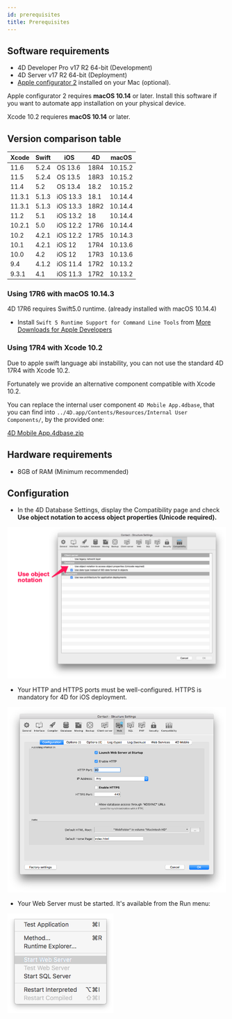 ```yaml
---
id: prerequisites
title: Prerequisites
---
```


## Software requirements

* 4D Developer Pro v17 R2 64-bit (Development)
* 4D Server v17 R2 64-bit (Deployment) 
* [Apple configurator 2](https://itunes.apple.com/us/app/apple-configurator-2/id1037126344) installed on your Mac (optional). 

Apple configurator 2 requires **macOS 10.14** or later.
Install this software if you want to automate app installation on your physical device.

Xcode 10.2 requieres **macOS 10.14** or later.

## Version comparison table

| Xcode | Swift | iOS | 4D | macOS |
|---|---|---|---|---|
| 11.6 | 5.2.4 | OS 13.6|18R4|10.15.2|
| 11.5 | 5.2.4 | OS 13.5|18R3|10.15.2|
| 11.4 | 5.2 | OS 13.4|18.2|10.15.2|
| 11.3.1 | 5.1.3 | iOS 13.3| 18.1 | 10.14.4 |
| 11.3.1 | 5.1.3 | iOS 13.3| 18R2 | 10.14.4 |
| 11.2 | 5.1 | iOS 13.2| 18 | 10.14.4 |
| 10.2.1 | 5.0 | iOS 12.2 | 17R6 | 10.14.4 |
| 10.2 | 4.2.1 | iOS 12.2 | 17R5 | 10.14.3 |
| 10.1 | 4.2.1 | iOS 12 | 17R4 | 10.13.6 |
| 10.0 | 4.2 | iOS 12 | 17R3 | 10.13.6 |
| 9.4| 4.1.2| iOS 11.4 | 17R2 | 10.13.2 |
| 9.3.1| 4.1| iOS 11.3 | 17R2 | 10.13.2 |

### Using 17R6 with macOS 10.14.3

4D 17R6 requires Swift5.0 runtime. (already installed with macOS 10.14.4)

 - Install `Swift 5 Runtime Support for Command Line Tools` from [More Downloads for Apple Developers](https://developer.apple.com/download/more/)
 
### Using 17R4 with Xcode 10.2

Due to apple swift language abi instability, you can not use the standard 4D 17R4 with Xcode 10.2.

Fortunately we provide an alternative component compatible with Xcode 10.2.

You can replace the internal user component `4D Mobile App.4dbase`, that you can find into `../4D.app/Contents/Resources/Internal User Components/`, by the provided one:

<a class="button"
href="https://download.4d.com/Products/Current/4D_v17R4/4D%20Mobile%20App%20-%20Xcode%2010.2/4D%20Mobile%20App.4dbase.zip">4D Mobile App.4dbase.zip</a>

## Hardware requirements

* 8GB of RAM (Minimum recommended)

## Configuration

* In the 4D Database Settings, display the Compatibility page and check **Use object notation to access object properties (Unicode required).**

![Use object notation](assets/en/prerequisites/Use-object-notation.png)

* Your HTTP and HTTPS ports must be well-configured. HTTPS is mandatory for  4D for iOS deployment.

![Web Configuration](assets/en/prerequisites/Web-Configuration.png)

* Your Web Server must be started. It's available from the Run menu:

![Start web server](assets/en/prerequisites/Start-web-server.png)
